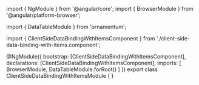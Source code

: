 import { NgModule } from '@angular/core';
import { BrowserModule } from '@angular/platform-browser';
  
import { DataTableModule } from 'ornamentum';
  
import { ClientSideDataBindingWithItemsComponent } from './client-side-data-binding-with-items.component';

@NgModule({
 bootstrap: [ClientSideDataBindingWithItemsComponent],
 declarations: [ClientSideDataBindingWithItemsComponent],
 imports: [
    BrowserModule, 
    DataTableModule.forRoot()
  ]
})
export class ClientSideDataBindingWithItemsModule {
}
